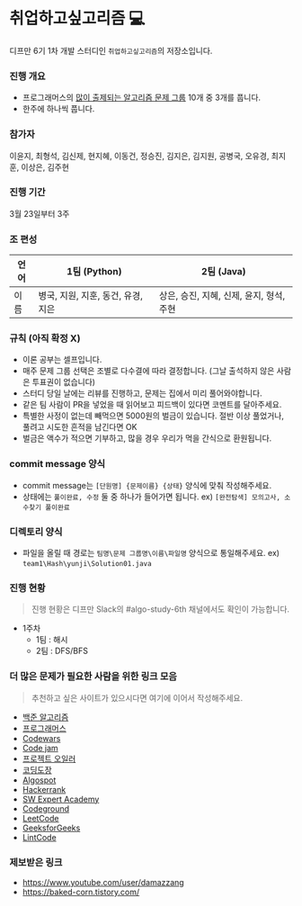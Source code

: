 취업하고싶고리즘 :computer:
===========================

디프만 6기 1차 개발 스터디인 `취업하고싶고리즘`의 저장소입니다.

### 진행 개요

-	프로그래머스의 [많이 출제되는 알고리즘 문제 그룹](https://programmers.co.kr/learn/challenges) 10개 중 3개를 풉니다.
-	한주에 하나씩 풉니다.

### 참가자

이윤지, 최형석, 김신제, 현지혜, 이동건, 정승진, 김지은, 김지원, 공병국, 오유경, 최지훈, 이상은, 김주현

### 진행 기간

3월 23일부터 3주

### 조 편성

| 언어 | 1팀 (Python)           | 2팀 (Java)                   |
|------|------------------------|------------------------------|
| 이름 | 병국, 지원, 지훈, 동건, 유경, 지은 | 상은, 승진, 지혜, 신제, 윤지, 형석, 주현 |

### 규칙 (아직 확정 X)

-	이론 공부는 셀프입니다.
-	매주 문제 그룹 선택은 조별로 다수결에 따라 결정합니다. (그날 출석하지 않은 사람은 투표권이 없습니다)
-	스터디 당일 날에는 리뷰를 진행하고, 문제는 집에서 미리 풀어와야합니다.
-	같은 팀 사람이 PR을 넣었을 때 읽어보고 피드백이 있다면 코멘트를 달아주세요.
-	특별한 사정이 없는데 빼먹으면 5000원의 벌금이 있습니다. 절반 이상 풀었거나, 풀려고 시도한 흔적을 남긴다면 OK
-	벌금은 액수가 적으면 기부하고, 많을 경우 우리가 먹을 간식으로 환원됩니다.

### commit message 양식

-	commit message는 `[단원명] {문제이름} {상태}` 양식에 맞춰 작성해주세요.
-	상태에는 `풀이완료, 수정` 둘 중 하나가 들어가면 됩니다. ex) `[완전탐색] 모의고사, 소수찾기 풀이완료`

### 디렉토리 양식
- 파일을 올릴 때 경로는 `팀명\문제 그룹명\이름\파일명` 양식으로 통일해주세요. ex) `team1\Hash\yunji\Solution01.java`

### 진행 현황

> 진행 현황은 디프만 Slack의 #algo-study-6th 채널에서도 확인이 가능합니다.
- 1주차
  - 1팀 : 해시
  - 2팀 : DFS/BFS

### 더 많은 문제가 필요한 사람을 위한 링크 모음

> 추천하고 싶은 사이트가 있으시다면 여기에 이어서 작성해주세요.

-	[백준 알고리즘](https://www.acmicpc.net/)
-	[프로그래머스](https://programmers.co.kr/)
-	[Codewars](https://www.codewars.com/)
-	[Code jam](https://code.google.com/codejam/)
-	[프로젝트 오일러](http://euler.synap.co.kr/prob_list.php)
-	[코딩도장](http://codingdojang.com/)
-	[Algospot](https://algospot.com/judge/problem/list/)
-	[Hackerrank](https://www.hackerrank.com/)
-	[SW Expert Academy](https://swexpertacademy.com/main/main.do)
-	[Codeground](https://www.codeground.org/)
-	[LeetCode](https://leetcode.com/)
-	[GeeksforGeeks](https://www.geeksforgeeks.org/)
-	[LintCode](https://www.lintcode.com/)

### 제보받은 링크
- https://www.youtube.com/user/damazzang
- https://baked-corn.tistory.com/
